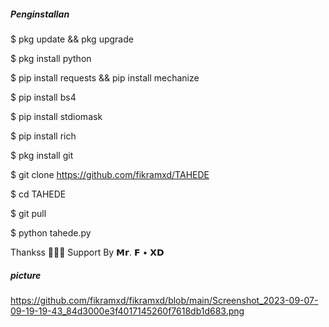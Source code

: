 ##### Penginstallan

$ pkg update && pkg upgrade

$ pkg install python

$ pip install requests && pip install mechanize

$ pip install bs4

$ pip install stdiomask

$ pip install rich

$ pkg install git

$ git clone https://github.com/fikramxd/TAHEDE

$ cd TAHEDE

$ git pull

$ python tahede.py


Thankss 🙏🙏🙏
Support By 𝗠𝗿. 𝗙 • 𝗫𝗗

##### picture
https://github.com/fikramxd/fikramxd/blob/main/Screenshot_2023-09-07-09-19-19-43_84d3000e3f4017145260f7618db1d683.png
